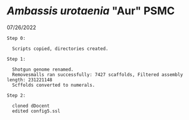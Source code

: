 # <i>Ambassis urotaenia</i> "Aur" PSMC

07/26/2022
   
    Step 0:
      
      Scripts copied, directories created. 
    
    Step 1:
      
      Shotgun genome renamed.
      Removesmalls ran successfully: 7427 scaffolds, Filtered assembly length: 231221148
      Scffolds converted to numerals.
    
    Step 2:  
    
      cloned dDocent
      edited config5.ssl

